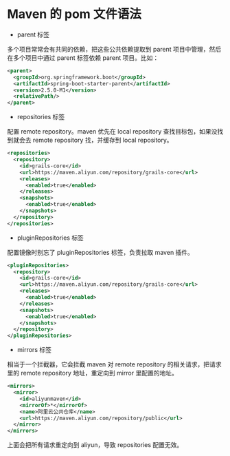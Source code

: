 # Maven 的 pom 文件语法

- parent 标签

多个项目常常会有共同的依赖，把这些公共依赖提取到 parent 项目中管理，然后在多个项目中通过 parent 标签依赖 parent 项目。比如：

```xml
<parent>
  <groupId>org.springframework.boot</groupId>
  <artifactId>spring-boot-starter-parent</artifactId>
  <version>2.5.0-M1</version>
  <relativePath/>
</parent>
```

- repositories 标签

配置 remote repository。maven 优先在 local repository 查找目标包，如果没找到就会去 remote repository 找，并缓存到 local repository。

```xml
<repositories>
  <repository>
    <id>grails-core</id>
    <url>https://maven.aliyun.com/repository/grails-core</url>
    <releases>
      <enabled>true</enabled>
    </releases>
    <snapshots>
      <enabled>true</enabled>
    </snapshots>
  </repository>
</repositories>
```

- pluginRepositories 标签

配置镜像时别忘了 pluginRepositories 标签，负责拉取 maven 插件。

```xml
<pluginRepositories>
  <repository>
    <id>grails-core</id>
    <url>https://maven.aliyun.com/repository/grails-core</url>
    <releases>
      <enabled>true</enabled>
    </releases>
    <snapshots>
      <enabled>true</enabled>
    </snapshots>
  </repository>
</pluginRepositories>
```

- mirrors 标签

相当于一个拦截器，它会拦截 maven 对 remote repository 的相关请求，把请求里的 remote repository 地址，重定向到 mirror 里配置的地址。

```xml
<mirrors>
  <mirror>
    <id>aliyunmaven</id>
    <mirrorOf>*</mirrorOf>
    <name>阿里云公共仓库</name>
    <url>https://maven.aliyun.com/repository/public</url>
  </mirror>
</mirrors>
```

上面会把所有请求重定向到 aliyun，导致 repositories 配置无效。
